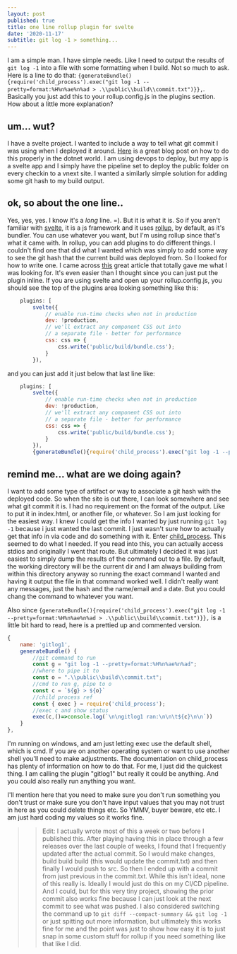 ```yaml
---
layout: post
published: true
title: one line rollup plugin for svelte
date: '2020-11-17'
subtitle: git log -1 > something...
---
```

I am a simple man. I have simple needs. Like I need to output the results of `git log -1` into a file with some formatting when I build. Not so much to ask. Here is a line to do that: `{generateBundle(){require('child_process').exec("git log -1 --pretty=format:%H%n%ae%n%ad > .\\public\\build\\commit.txt")}},`. Basically you just add this to your rollup.config.js in the plugins section. How about a little more explanation?

## um... wut?

I have a svelte project. I wanted to include a way to tell what git commit I was using when I deployed it around. [Here](https://www.hanselman.com/blog/adding-a-git-commit-hash-and-azure-devops-build-number-and-build-id-to-an-aspnet-website) is a great blog post on how to do this properly in the dotnet world. I am using devops to deploy, but my app is a svelte app and I simply have the pipeline set to deploy the public folder on every checkin to a vnext site. I wanted a similarly simple solution for adding some git hash to my build output.

## ok, so about the one line..

Yes, yes, yes. I know it's a _long_ line. =). But it is what it is. So if you aren't familiar with [svelte](https://svelte.dev/), it is a js framework and it uses [rollup](https://rollupjs.org/), by default, as it's bundler. You can use whatever you want, but I'm using rollup since that's what it came with. In rollup, you can add plugins to do different things. I couldn't find one that did what I wanted which was simply to add some way to see the git hash that the current build was deployed from. So I looked for how to write one. I came across [this](https://lihautan.com/12-line-rollup-plugin/) great article that totally gave me what I was looking for. It's even easier than I thought since you can just put the plugin inline. If you are using svelte and open up your rollup.config.js, you should see the top of the plugins area looking something like this:

```javascript
	plugins: [
		svelte({
			// enable run-time checks when not in production
			dev: !production,
			// we'll extract any component CSS out into
			// a separate file - better for performance
			css: css => {
				css.write('public/build/bundle.css');
			}
		}),
```

and you can just add it just below that last line like:

```javascript
	plugins: [
		svelte({
			// enable run-time checks when not in production
			dev: !production,
			// we'll extract any component CSS out into
			// a separate file - better for performance
			css: css => {
				css.write('public/build/bundle.css');
			}
		}),
        {generateBundle(){require('child_process').exec("git log -1 --pretty=format:%H%n%ae%n%ad > .\\public\\build\\commit.txt")}},
```

## remind me... what are we doing again?

I want to add some type of artifact or way to associate a git hash with the deployed code. So when the site is out there, I can look somewhere and see what git commit it is. I had no requirement on the format of the output. Like to put it in index.html, or another file, or whatever. So I am just looking for the easiest way. I knew I could get the info I wanted by just running `git log -1` because i just wanted the last commit. I just wasn't sure how to actually get that info in via code and do something with it. Enter [child_process](https://nodejs.org/api/child_process.html#child_process_child_process_exec_command_options_callback). This seemed to do what I needed. If you read into this, you can actually access stdios and originally I went that route. But ultimately I decided it was just easiest to simply dump the results of the command out to a file. By default, the working directory will be the current dir and I am always building from within this directory anyway so running the exact command I wanted and having it output the file in that command worked well. I didn't really want any messages, just the hash and the name/email and a date. But you could chang the command to whatever you want.

Also since `{generateBundle(){require('child_process').exec("git log -1 --pretty=format:%H%n%ae%n%ad > .\\public\\build\\commit.txt")}},` is a little bit hard to read, here is a prettied up and commented version.


```javascript
{
	name: 'gitlog1',
	generateBundle() {
		//git command to run
		const g = "git log -1 --pretty=format:%H%n%ae%n%ad";
		//where to pipe it to
		const o = ".\\public\\build\\commit.txt";
		//cmd to run g, pipe to o
		const c = `${g} > ${o}`
		//child process ref
		const { exec } = require('child_process');
		//exec c and show status
		exec(c,()=>console.log(`\n\ngitlog1 ran:\n\n\t${c}\n\n`))
	}
},
```

I'm running on windows, and am just letting exec use the default shell, which is cmd. If you are on another operating system or want to use another shell you'll need to make adjustments. The documentation on child_process has plenty of information on how to do that. For me, I just did the quickest thing. I am calling the plugin "gitlog1" but really it could be anything. And you could also really run anything you want.

I'll mention here that you need to make sure you don't run something you don't trust or make sure you don't have input values that you may not trust in here as you could delete things etc. So YMMV, buyer beware, etc etc. I am just hard coding my values so it works fine.

>> Edit: I actually wrote most of this a week or two before I published this. After playing having this in place through a few releases over the last couple of weeks, I found that I frequently updated after the actual commit. So I would make changes, build build build (this would update the commit.txt) and then finally I would push to src. So then I ended up with a commit from just previous in the commit.txt. While this isn't ideal, none of this really is. Ideally I would just do this on my CI/CD pipeline. And I could, but for this very tiny project, showing the prior commit also works fine because I can just look at the next commit to see what was pushed. I also considered switching the command up to `git diff --compact-summary && git log -1` or just spitting out more information, but ultimately this works fine for me and the point was just to show how easy it is to just snap in some custom stuff for rollup if you need something like that like I did.

